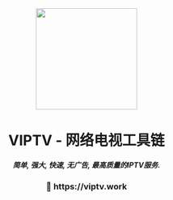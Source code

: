 <div align="center">
<img src="https://raw.githubusercontent.com/viptv-work/viptv-work.github.io/master/docs/VIPTV-LOGO-LONG-FINAL%401x-600x175.png" height="200" />
<h1 >VIPTV - 网络电视工具链</h1>
<h5>简单, 强大, 快速, 无广告, 最高质量的IPTV服务.</h5>  
<h3 >🔗 https://viptv.work</h3>
</div>

